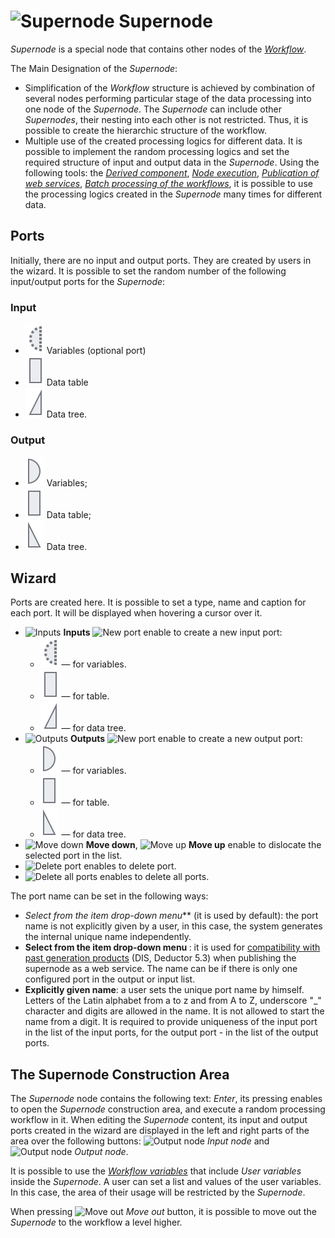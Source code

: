 # ![Supernode](../../images/icons/components/generic_default.svg) Supernode

*Supernode* is a special node that contains other nodes of the *[Workflow](../../scenario/README.md#proektirovanie-stsenariev)*.

The Main Designation of the *Supernode*:
- Simplification of the *Workflow* structure is achieved by combination of several nodes performing particular stage of the data processing into one node of the *Supernode*. The *Supernode* can include other *Supernodes*, their nesting into each other is not restricted. Thus, it is possible to create the hierarchic structure of the workflow.
- Multiple use of the created processing logics for different data. It is possible to implement the random processing logics and set the required structure of input and output data in the *Supernode*. Using the following tools: the *[Derived component](../../scenario/derived-component.md)*, *[Node execution](../../processors/control/execute-node.md)*, *[Publication of web services](../../integration/web-services/README.md#sozdanie-sobstvennykh-veb-servisov)*, *[Batch processing of the workflows](../../scenario/batchlauncher.md#paketnoe-vypolnenie-stsenariev)*, it is possible to use the processing logics created in the *Supernode* many times for different data.

## Ports

Initially, there are no input and output ports. They are created by users in the wizard. It is possible to set the random number of the following input/output ports for the *Supernode*:

### Input

* ![Input variables](../../images/icons/app/node/ports/inputs-optional/variable_inactive.svg) Variables (optional port)
* ![Input data source](../../images/icons/app/node/ports/inputs/table_inactive.svg) Data table
* ![Input data tree](../../images/icons/app/node/ports/inputs/tree_inactive.svg) Data tree.

### Output

* ![Output variables](../../images/icons/app/node/ports/outputs/variable_inactive.svg) Variables;
* ![Output data set](../../images/icons/app/node/ports/outputs/table_inactive.svg) Data table;
* ![Output data tree](../../images/icons/app/node/ports/outputs/tree_inactive.svg) Data tree.

## Wizard

Ports are created here. It is possible to set a type, name and caption for each port. It will be displayed when hovering a cursor over it.

* ![Inputs](../../images/icons/system_object_18/port-in_default.svg) **Inputs** ![New port](../../images/icons/toolbar-controls/plus_default.svg) enable to create a new input port:
   * ![For variables](../../images/icons/app/node/ports/inputs-optional/variable_inactive.svg) — for variables.
   * ![For table](../../images/icons/app/node/ports/inputs/table_inactive.svg) — for table.
   * ![For data tree](../../images/icons/app/node/ports/inputs/tree_inactive.svg) — for data tree.
* ![Outputs](../../images/icons/system_object_18/port-out_default.svg) **Outputs** ![New port](../../images/icons/toolbar-controls/plus_default.svg) enable to create a new output port:
   * ![For variables](../../images/icons/app/node/ports/outputs/variable_inactive.svg) — for variables.
   * ![For table](../../images/icons/app/node/ports/outputs/table_inactive.svg) — for table.
   * ![For data tree](../../images/icons/app/node/ports/outputs/tree_inactive.svg) — for data tree.
* ![Move down](../../images/icons/toolbar-controls/movedown_default.svg) **Move down**, ![Move up](../../images/icons/toolbar-controls/moveup_default.svg) **Move up** enable to dislocate the selected port in the list.
* ![Delete port](../../images/icons/toolbar-controls/delete_default.svg) enables to delete port.
* ![Delete all ports](../../images/icons/toolbar-controls/delete-all_default.svg) enables to delete all ports.

The port name can be set in the following ways:

* **Select from the item drop-down menu*<Unique>*** (it is used by default): the port name is not explicitly given by a user, in this case, the system generates the internal unique name independently.
* **Select from the item drop-down menu *<Unspecified>***: it is used for [compatibility with past generation products](../../integration/web-services/publishing-web-service.md#sovmestimost-veb-servisov-loginom-s-deductor) (DIS, Deductor 5.3) when publishing the supernode as a web service. The name can be *<Unspecified>* if there is only one configured port in the output or input list.
* **Explicitly given name**: a user sets the unique port name by himself. Letters of the Latin alphabet from а to z and from А to Z, underscore "_" character and digits are allowed in the name. It is not allowed to start the name from a digit. It is required to provide uniqueness of the input port in the list of the input ports, for the output port - in the list of the output ports.

## The Supernode Construction Area

The *Supernode* node contains the following text: *Enter*, its pressing enables to open the *Supernode* construction area, and execute a random processing workflow in it. When editing the *Supernode* content, its input and output ports created in the wizard are displayed in the left and right parts of the area over the following buttons: ![Output node](../../images/icons/app/node/ports/submodel-port/submodel-port_20x20.svg) *Input node* and ![Output node](../../images/icons/app/node/ports/submodel-port/submodel-port_20x20.svg) *Output node*.

It is possible to use the *[Workflow variables](../../scenario/variables/scenario-variables.md)* that include *User variables* inside the *Supernode*. A user can set a list and values of the user variables. In this case, the area of their usage will be restricted by the *Supernode*.

When pressing ![Move out](../../images/icons/submodel/back.svg) *Move out* button, it is possible to move out the *Supernode* to the workflow a level higher.
